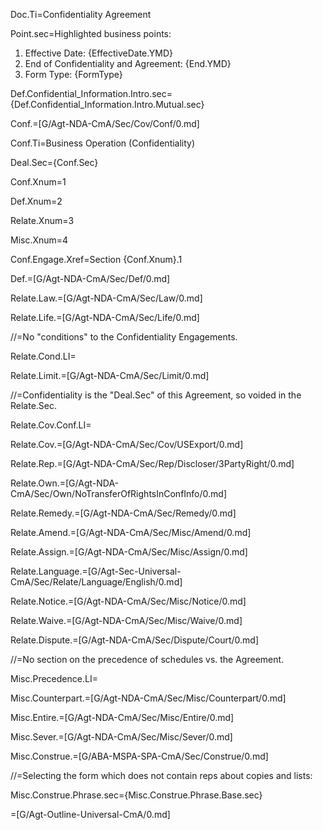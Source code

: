 Doc.Ti=Confidentiality Agreement

Point.sec=Highlighted business points:  <ol class="secs-and"><li>Effective Date: {EffectiveDate.YMD}<li>End of Confidentiality and Agreement:  {End.YMD}<li>Form Type:  {FormType}</ol>

Def.Confidential_Information.Intro.sec={Def.Confidential_Information.Intro.Mutual.sec}

Conf.=[G/Agt-NDA-CmA/Sec/Cov/Conf/0.md]

Conf.Ti=Business Operation (Confidentiality)

Deal.Sec={Conf.Sec}

Conf.Xnum=1

Def.Xnum=2

Relate.Xnum=3

Misc.Xnum=4

Conf.Engage.Xref=Section {Conf.Xnum}.1

Def.=[G/Agt-NDA-CmA/Sec/Def/0.md]

Relate.Law.=[G/Agt-NDA-CmA/Sec/Law/0.md]

Relate.Life.=[G/Agt-NDA-CmA/Sec/Life/0.md]

//=No "conditions" to the Confidentiality Engagements.

Relate.Cond.LI=</li>

Relate.Limit.=[G/Agt-NDA-CmA/Sec/Limit/0.md]

//=Confidentiality is the "Deal.Sec" of this Agreement, so voided in the Relate.Sec.

Relate.Cov.Conf.LI=</i>

Relate.Cov.=[G/Agt-NDA-CmA/Sec/Cov/USExport/0.md]

Relate.Rep.=[G/Agt-NDA-CmA/Sec/Rep/Discloser/3PartyRight/0.md]

Relate.Own.=[G/Agt-NDA-CmA/Sec/Own/NoTransferOfRightsInConfInfo/0.md]

Relate.Remedy.=[G/Agt-NDA-CmA/Sec/Remedy/0.md]

Relate.Amend.=[G/Agt-NDA-CmA/Sec/Misc/Amend/0.md]

Relate.Assign.=[G/Agt-NDA-CmA/Sec/Misc/Assign/0.md]

Relate.Language.=[G/Agt-Sec-Universal-CmA/Sec/Relate/Language/English/0.md]

Relate.Notice.=[G/Agt-NDA-CmA/Sec/Misc/Notice/0.md]

Relate.Waive.=[G/Agt-NDA-CmA/Sec/Misc/Waive/0.md]

Relate.Dispute.=[G/Agt-NDA-CmA/Sec/Dispute/Court/0.md]

//=No section on the precedence of schedules vs. the Agreement.

Misc.Precedence.LI=</i>

Misc.Counterpart.=[G/Agt-NDA-CmA/Sec/Misc/Counterpart/0.md]

Misc.Entire.=[G/Agt-NDA-CmA/Sec/Misc/Entire/0.md]

Misc.Sever.=[G/Agt-NDA-CmA/Sec/Misc/Sever/0.md]

Misc.Construe.=[G/ABA-MSPA-SPA-CmA/Sec/Construe/0.md]

//=Selecting the form which does not contain reps about copies and lists:

Misc.Construe.Phrase.sec={Misc.Construe.Phrase.Base.sec}

=[G/Agt-Outline-Universal-CmA/0.md]